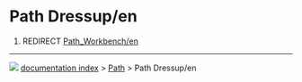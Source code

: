 # Path Dressup/en
1.  REDIRECT [Path\_Workbench/en](Path_Workbench/en.md)



---
![](images/Right_arrow.png) [documentation index](../README.md) > [Path](Path_Workbench.md) > Path Dressup/en
